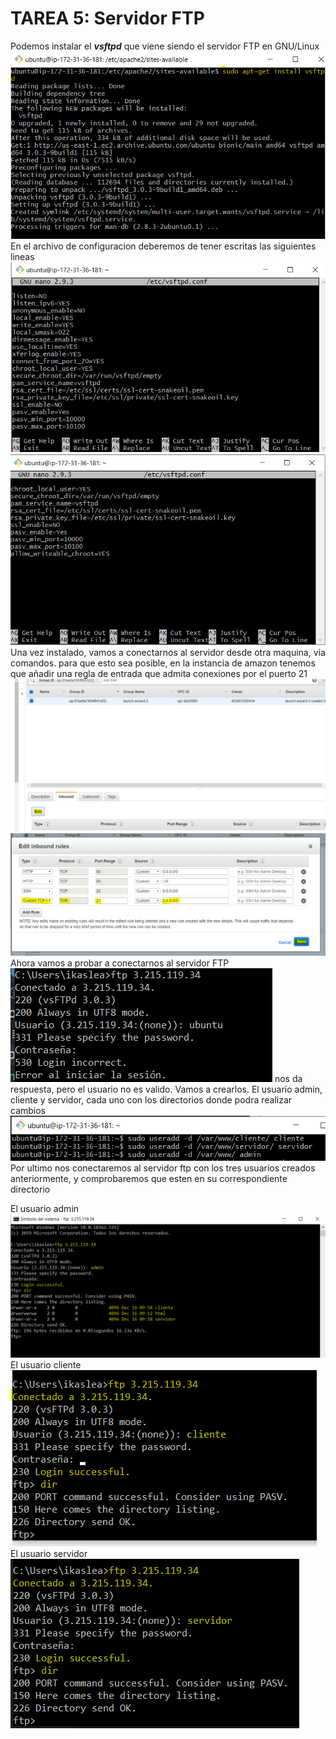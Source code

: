 # TAREA 5: Servidor FTP
Podemos instalar el ***vsftpd*** que viene siendo el servidor FTP en GNU/Linux
![](images/tarea05md/captura01.png)
En el archivo de configuracion deberemos de tener escritas las siguientes lineas
![](images/tarea05md/captura03.png)
![](images/tarea05md/captura08.png)
Una vez instalado, vamos a conectarnos al servidor desde otra maquina, via comandos. para que esto sea posible, en la instancia de amazon tenemos que añadir una regla de entrada que admita conexiones por el puerto 21
![](images/tarea05md/captura04.png)
![](images/tarea05md/captura05.png)
Ahora vamos a probar a conectarnos al servidor FTP
![](images/tarea05md/captura06.png)
nos da respuesta, pero el usuario no es valido. Vamos a crearlos.
El usuario admin, cliente y servidor, cada uno con los directorios donde podra realizar cambios
![](images/tarea05md/captura07.png)
Por ultimo nos conectaremos al servidor ftp con los tres usuarios creados anteriormente, y comprobaremos que esten en su correspondiente directorio

El usuario admin
![](images/tarea05md/captura09.png)
El usuario cliente
![](images/tarea05md/captura10.png)
El usuario servidor
![](images/tarea05md/captura11.png)